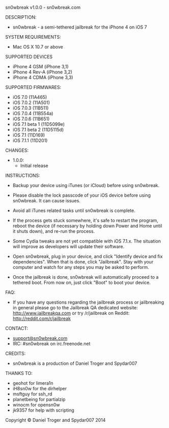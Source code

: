 sn0wbreak v1.0.0 - sn0wbreak.com

DESCRIPTION:

- sn0wbreak - a semi-tethered jailbreak for the iPhone 4 on iOS 7

SYSTEM REQUIREMENTS:

- Mac OS X 10.7 or above

SUPPORTED DEVICES

- iPhone 4 GSM (iPhone 3,1)
- iPhone 4 Rev-A (iPhone 3,2)
- iPhone 4 CDMA (iPhone 3,3)

SUPPORTED FIRMWARES:

- iOS 7.0 (11A465)
- iOS 7.0.2 (11A501)
- iOS 7.0.3 (11B511)
- iOS 7.0.4 (11B554a)
- iOS 7.0.6 (11B651)
- iOS 7.1 beta 1 (11D5099e)
- iOS 7.1 beta 2 (11D5115d)
- iOS 7.1 (11D169)
- iOS 7.1.1 (11D201)

CHANGES:

- 1.0.0:
  - Initial release

INSTRUCTIONS:

- Backup your device using iTunes (or iCloud) before using sn0wbreak.
- Please disable the lock passcode of your iOS device before using sn0wbreak. It can cause issues.
- Avoid all iTunes related tasks until sn0wbreak is complete.
- If the process gets stuck somewhere, it's safe to restart the program, reboot the device (if necessary by holding down Power and Home until it shuts down), and re-run the process.
- Some Cydia tweaks are not yet compatible with iOS 7.1.x. The situation will improve as developers will update their software.

- Open sn0wbreak, plug in your device, and click "Identify device and fix dependencies". When that is done, click "Jailbreak". Stay with your computer and watch for any steps you may be asked to perform.
- Once the jailbreak is done, sn0wbreak will automatically proceed to a tethered boot. From now on, just click "Boot" to boot your device.

FAQ:

- If you have any questions regarding the jailbreak process or jailbreaking in general 
please go to the Jailbreak QA dedicated website: http://www.jailbreakqa.com
or try /r/jailbreak on Reddit: http://reddit.com/r/jailbreak

CONTACT:

- support@sn0wbreak.com
- IRC: #sn0wbreak on irc.freenode.net

CREDITS:

- sn0wbreak is a production of Daniel Troger and Spydar007

THANKS TO:

- geohot for limera1n
- iH8sn0w for the dirhelper
- msftguy for ssh_rd
- planetbeing for partialzip
- winocm for opensn0w
- jk9357 for help with scripting

Copyright © Daniel Troger and Spydar007 2014
